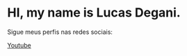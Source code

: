 # HI, my name is Lucas Degani.

Sigue meus perfis nas redes sociais:

<div>
  <a href="http://www.youtube.com.br">Youtube</a>
</div>
